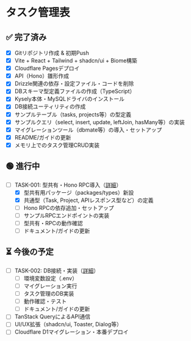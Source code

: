 # タスク管理表

## ✅ 完了済み

- [x] Gitリポジトリ作成 & 初期Push
- [x] Vite + React + Tailwind + shadcn/ui + Biome構築
- [x] Cloudflare Pagesデプロイ
- [x] API（Hono）雛形作成
- [x] Drizzle関連の依存・設定ファイル・コードを削除
- [x] DBスキーマ型定義ファイルの作成（TypeScript）
- [x] Kysely本体・MySQLドライバのインストール
- [x] DB接続ユーティリティの作成
- [x] サンプルテーブル（tasks, projects等）の型定義
- [x] サンプルクエリ（select, insert, update, leftJoin, hasMany等）の実装
- [x] マイグレーションツール（dbmate等）の導入・セットアップ
- [x] README/ガイドの更新
- [x] メモリ上でのタスク管理CRUD実装

## 🟢 進行中

- [ ] TASK-001: 型共有・Hono RPC導入（[詳細](../tasks/TASK-001-hono-rpc.md)）
    - [x] 型共有用パッケージ（packages/types）新設
    - [x] 共通型（Task, Project, APIレスポンス型など）の定義
    - [ ] Hono RPCの依存追加・セットアップ
    - [ ] サンプルRPCエンドポイントの実装
    - [ ] 型共有・RPCの動作確認
    - [ ] ドキュメント/ガイドの更新

## ⏳ 今後の予定

- [ ] TASK-002: DB接続・実装（[詳細](../tasks/TASK-002-db-implementation.md)）
    - [ ] 環境変数設定（.env）
    - [ ] マイグレーション実行
    - [ ] タスク管理のDB実装
    - [ ] 動作確認・テスト
    - [ ] ドキュメント/ガイドの更新

- [ ] TanStack QueryによるAPI通信
- [ ] UI/UX拡張（shadcn/ui, Toaster, Dialog等）
- [ ] Cloudflare D1マイグレーション・本番デプロイ 